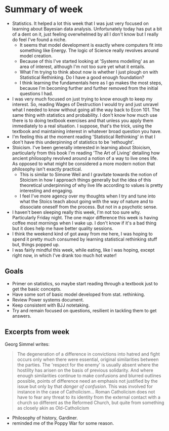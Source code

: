 # Summary of week

* Statistics. It helped a lot this week that I was just very focused on learning about Bayesian data analysis.
  Unfortunately today has put a bit of a dent on it, just feeling overwhelmed by all I don't know but I really do feel
  I've found a niche.
    * It seems that model development is exactly where computers fit into something like Energy. The logic of Science
      really revolves around model creation.
    * Because of this I've started looking at 'Systems modelling' as an area of interest, although I'm not too sure yet
      what it entails.
    * What I'm trying to think about now is whether I just plough on with Statistical Rethinking. Do I have a good
      enough foundation?
    * I think learning the fundamentals here as I go makes the most steps, because I'm becoming further and further
      removed from the initial questions I had.
* I was very much focused on just trying to know enough to keep my interest. So, reading Wages of Destruction I would
  try and just unravel what I needed to know without going all the way back to Econ 101. The same thing with statistics
  and probability. I don't know how much use there is to doing textbook exercises and that unless you apply them
  immediately to a real situation. I suppose, that's the trick, using the textbook and maintaining interest in whatever
  broad question you have. 
* I'm feeling this at the moment reading 'Statistical Rethinking' in that I don't have this underpinning of statistics
  to be 'rethought'.
* Stoicism. I've been generally interested in learning about Stoicism, particularly from this book I'm reading 'The Art
  of Living' detailing how ancient philosophy revolved around a notion of a way to live ones life. As opposed to what
  might be considered a more modern notion that philosophy isn't exactly practical. 
    * This is similar to Simone Weil and I gravitate towards the notion of Stoicism in how I approach things generally
      but the idea of this theoretical underpinning of why live life according to values is pretty interesting and
      engaging.
    * I feel I've more agency over my thoughts when I try and tune into what the Stoics teach about going with the way
      of nature and to dissociate oneself from the process. But not in a psychotic sense.
* I haven't been sleeping really this week, I'm not too sure why. Particularly Friday night. The one major difference
  this week is having coffee most mornings when I wake up. I don't know if it's a bad thing but it does help me have
  better quality sessions.
* I think the weekend kind of got away from me here, I was hoping to spend it pretty much consumed by learning
  statistical rethinking stuff but, things popped up.
* I was fairly mindful this week, while eating, like I was hoping, except right now, in which I've drank too much hot
  water!

## Goals

* Primer on statistics, so maybe start reading through a textbook just to get the basic concepts.
* Have some sort of basic model developed from stat. rethinking.
* Review Power systems document.
* Keep consistent with BJJ notetaking.
* Try and remain focused on questions, resilient in tackling them to get answers. 

## Excerpts from week

>

Georg Simmel writes:

> The degeneration of a difference in convictions into hatred and fight occurs only when there were essential, original
similarities between the parties. The 'respect for the enemy' is usually absent where the hostility has arisen on the
basis of previous solidarity. And where enough similarities continue to make confusions and blurred outlines possible,
points of difference need an emphasis not justified by the issue but only by that _danger of confusion_. This was
involved for instance in the case of Catholicism... Roman Catholicism does not have to fear any threat to its identity
from the external contact with a church so different as the Reformed Church, but quite from something as closely akin as
Old-Catholicism


- Philosophy of history, Gardiner.
- reminded me of the Poppy War for some reason.

